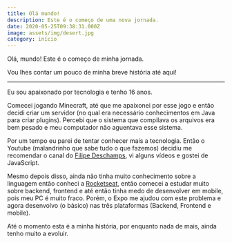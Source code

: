 ```yaml
---
title: Olá mundo!
description: Este é o começo de uma nova jornada.
date: 2020-05-25T09:38:31.000Z
image: assets/img/desert.jpg
category: início
---
```

[1]: https://youtube.com/rocketseat "Canal da Rocketseat"

Olá, mundo! Este é o começo de minha jornada.

Vou lhes contar um pouco de minha breve história até aqui!

---

Eu sou apaixonado por tecnologia e tenho 16 anos.

Comecei jogando Minecraft, até que me apaixonei por esse jogo e então decidi criar um servidor (no qual era necessário conhecimentos em Java para criar plugins). Percebi que o sistema que compilava os arquivos era bem pesado e meu computador não aguentava esse sistema.

Por um tempo eu parei de tentar conhecer mais a tecnologia. Então o Youtube (malandrinho que sabe tudo o que fazemos) decidiu me recomendar o canal do [Filipe Deschamps](https://www.youtube.com/filipedeschamps "Canal do Deschamps"), vi alguns vídeos e gostei de JavaScript.

Mesmo depois disso, ainda não tinha muito conhecimento sobre a linguagem então conheci a [Rocketseat][1], então comecei a estudar muito sobre backend, frontend e até então tinha medo de desenvolver em mobile, pois meu PC é muito fraco. Porém, o Expo me ajudou com este problema e agora desenvolvo (o básico) nas três plataformas (Backend, Frontend e mobile).

Até o momento esta é a minha história, por enquanto nada de mais, ainda tenho muito a evoluir.